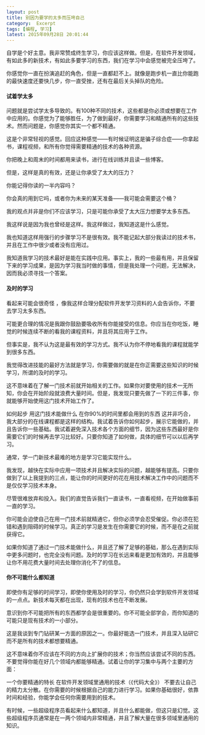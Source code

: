 ```yaml
---
layout: post
title: 别因为要学的太多而压垮自己
category:  Excerpt
tags: [编程, 学习]
latest: 2015年09月28日 20:01:44
---
```


自学是个好主意。我非常赞成终生学习，你应该这样做。但是，在软件开发领域，有如此多的新技术，有如此多要学习的东西，我们在学习中会感觉被完全压垮了。

你感觉你一直在扮演追赶的角色，但是一直都赶不上。就像是跑步机一直比你能跑的最快速度还要快几步，你一直受挫，还有在最后关头掉队的危险。

 #### 试着学太多

问题就是尝试学太多导致的。有100种不同的技术，这些都是你必须或想要在工作中应用的。你感觉为了能够胜任，为了做到最好，你需要学习和精通所有的这些技术。然而问题是，你感觉你其实一个都不精通。

这是个非常轻视的感觉。回应这种感觉——有时候证明这是骗子综合症——你拿起书，课程视频，和所有你觉得需要精通的技术的各种资源。

你把晚上和周末的时间都用来读书，进行在线训练并且读一些博客。

但是，这样是真的有效，还是让你承受了太大的压力？

你能记得你读的一半内容吗？

你会真的用到它吗，或者你为未来的某天准备——我可能会需要这个桶？

我的观点并非是你们不应该学习，只是可能你承受了太大压力想要学太多东西。

我这样说是因为我也曾经是这样。我这样做过，我知道这是什么感觉。

我也知道这样用强行的步骤学习不是很有效。我不能记起大部分我读过的技术书，并且在工作中很少或者没有应用过。

我知道我学习的技术最好是能在实践中应用。事实上，我的一些最有用，并且保留下来的学习成果，是因为学习我当时做的事情，但是我处理一个问题，无法解决，因而我必须寻找一个答案。

 #### 及时的学习

看起来可能会很奇怪 ，像我这样合理分配软件开发学习资料的人会告诉你，不要去学习太多东西。

可能更合理的情况是我跟你鼓励要吸收所有你能接受的信息。你应当在你吃饭，睡觉的时候连续不断的看我的课程资料，并且将其应用于工作。

但事实是，我不认为这是最有效的学习方式。我不认为你不停地看我的课程就能学到很多东西。

我觉得改进技能的最好方法就是学习，你需要做的就是在你正需要这些知识的时候学习，所谓的及时的学习。

这不意味着在了解一门技术前就开始相关的工作。如果你对要使用的技术一无所知，你会在开始阶段就浪费大量时间。但是，我发现只要先做了一下的三件事，你就能够开始使用这门技术开始工作了。

如何起步
用这门技术能做什么
在你90%的时间里都会用到的东西
这并非巧合，我大部分的在线课程都是这样的结构。我试着告诉你如何起步，展示它能做的，并且告诉你一些基础。我试着避免深入技术各个方面的细节，因为这些东西最好是你需要它们的时候再去学习比较好。只要你知道了如何做，具体的细节可以以后再学习。

通常，学一门新技术最难的地方是学习它能实现什么。

我发现，越快在实际中应用一项技术并且解决实际的问题，越能够有提高。只要你做到了以上我提到的三点，能让你的时间更好的花在用技术解决工作中的问题而不是仅仅学习技术本身。

尽管很难放弃和投入。我们的直觉告诉我们一直读书，一直看视频，在开始做事前一直的学习。

你可能会迫使自己在用一门技术前就精通它，但你必须学会忍受催促。你必须在犯错和遇到阻碍的时候学习。真正的学习是发生在你需要它的时候，而不是在之前就获得它。

如果你知道了通过一门技术能做什么，并且还了解了足够的基础，那么在遇到实际中更多问题时，也完全没有问题。及时的学习在长远来看是更加有效的，并且能够让你不用花费大量时间去处理你消化不了的信息。

 #### 你不可能什么都知道

即使你有足够的时间学习，即使你使用及时的学习，你仍然只会学到软件开发领域的一点点。新技术每天都在出现，现有的技术也在不断发展。

意识到你不可能把所有的东西都学会是很重要的。你不可能全部学会，而你知道的可能只是现有技术的一小部分。

这是我谈到专门钻研某一方面的原因之一。你最好能选一门技术，并且深入钻研它而不是所有的技术都想要精通。

这不意味着你不应该在不同的方向上扩展你的技术；你当然应该尝试不同的东西。不要觉得你能在好几个领域内都能够精通。试着让你的学习集中与两个主要的方面：

一个你要精通的特长
在软件开发领域里通用的技术（《代码大全》）
不要去让自己的精力太分散。在你需要的时候根据自己的能力进行学习。如果你基础很好，依靠时间和经验，你能学会任何你需要用到的技术。

有时候，一些超级程序员看起来什么都知道，并且什么都能做，但这只是幻觉。这些超级程序员通常是在一两个领域内非常精通，并且了解大量在很多领域里通用的知识。
